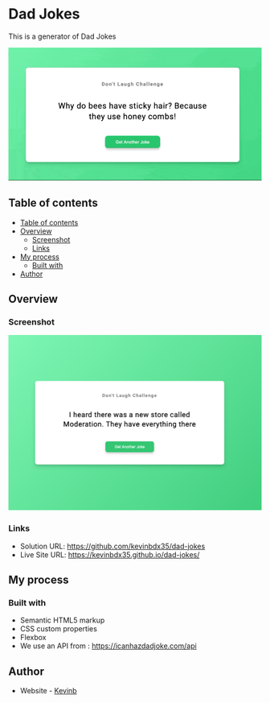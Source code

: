 # Dad Jokes

This is a generator of Dad Jokes

![Screen Capture](https://github.com/kevinbdx35/dad-jokes/blob/main/screen-capture-gif.gif?raw=true)

## Table of contents

  - [Table of contents](#table-of-contents)
  - [Overview](#overview)
    - [Screenshot](#screenshot)
    - [Links](#links)
  - [My process](#my-process)
    - [Built with](#built-with)
  - [Author](#author)

## Overview

### Screenshot

![Dad Jockes Picture](img/dad-jokes.png)

### Links

- Solution URL: https://github.com/kevinbdx35/dad-jokes
- Live Site URL: https://kevinbdx35.github.io/dad-jokes/

## My process

### Built with

- Semantic HTML5 markup
- CSS custom properties
- Flexbox
- We use an API from : https://icanhazdadjoke.com/api


## Author

- Website - [Kevinb](https://kevinbdx35.github.io/kevinb/)

